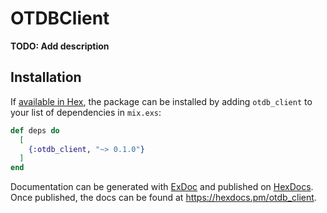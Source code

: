 # OTDBClient

**TODO: Add description**

## Installation

If [available in Hex](https://hex.pm/docs/publish), the package can be installed
by adding `otdb_client` to your list of dependencies in `mix.exs`:

```elixir
def deps do
  [
    {:otdb_client, "~> 0.1.0"}
  ]
end
```

Documentation can be generated with [ExDoc](https://github.com/elixir-lang/ex_doc)
and published on [HexDocs](https://hexdocs.pm). Once published, the docs can
be found at <https://hexdocs.pm/otdb_client>.

